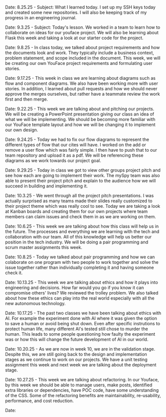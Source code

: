 Date: 8.25.25 - Subject: What I learned today. I set up my SSH keys today and created some new repositories. I will also be keeping track of my progress in an engineering journal.

Date: 9.3.25 - Subject: Today's lesson. We worked in a team to learn how to collaborate on ideas for our youface project. We will also be learning about Flask this week and taking a look at our starter code for the project.

Date: 9.8.25 - In class today, we talked about project requirements and how the documents look and work. They typically include a business context, problem statement, and scope included in the document. This week, we will be creating our own YouFace project requirements and formulating user stories.

Date: 9.17.25 - This week in class we are learning about diagrams such as flow and component diagrams. We also have been working more with user stories. In addition, I learned about pull requests and how we should never approve the merges ourselves, but rather have a teammate review the work first and then merge.

Date: 9.22.25 - This week we are talking about and pitching our projects. We will be creating a PowerPoint presentation giving our class an idea of what we will be implementing. We should be becoming more familiar with our YouFace template layout and how we will be changing it to implement our own design.

Date: 9.24.25 - Today we had to fix our flow diagrams to represent the different types of flow that our cites will have. I worked on the add or remove a user flow which was fairly simple. I then have to push that to our team repository and upload it as a pdf. We will be referencing these diagrams as we work towards our project goal.

Date: 9.29.25 - Today in class we got to view other groups project pitch and see how each are going to implement their work. The mySpy team was also able to present their project pitch and explain to the audience how we will succeed in building and implementing it.

Date: 10.3.25 - We went through all the project pitch presentations. I was actually surprised as many teams made their slides really customized to their project theme which was really cool to see. Today we are taking a look at Kanban boards and creating them for our own projects where team members can claim issues and check them in as we are working on them.

Date: 10.6.25 - This week we are talking about how this class will help us in the future. The processes and everything we are learning with the tech and collaboration with our team. All of this knowledge will help us better our position in the tech industry. We will be doing a pair programming and scrum master assignments this week.

Date: 10.8.25 - Today we talked about pair programming and how we can colaborate on one program with two people to work together and solve the issue together rather than individually completing it and having someone check it.  

Date: 10.13.25 - This week we are talking about ethics and how it plays into engineering and decisions. How far would you go if you know it can compromise others' lives? We reviewed the trolley problem. We also talked about how these ethics can play into the real world especially with all the new autonomous technology. 

Date: 10.17.25 - The past two classes we have been talking about ethics with AI. For example the experiment done with AI where it was given the option to save a human or avoid being shut down. Even after specific instrutions to protect human life, many different AI's tested still chose to murder the human. This leads to some people questioning how faulty the experiment was or how this will change the future development of AI in our world.

Date: 10.20.25 - As we are now in week 10, we are in the validation stage. Despite this, we are still going back to the design and implementation stages as we continue to work on our projects. We have a unit testing assignment this week and next week we are talking about the deployment stage.

Date: 10.27.25 - This week we are talking about refactoring. In our Youface, by this week we should be able to manage users, make posts, identified extra libraries or dependencies, have POC code, have some understanding of the CSS. Some of the refactoring benefits are maintainability, re-usability, performance, and cost reduction. 

Date: 
